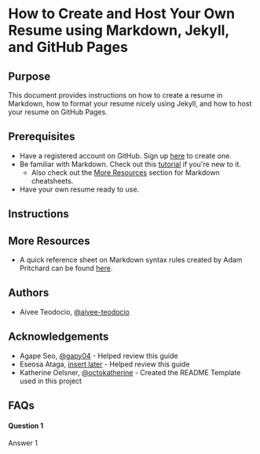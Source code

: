# How to Create and Host Your Own Resume using Markdown, Jekyll, and GitHub Pages

## Purpose
This document provides instructions on how to create a resume in Markdown, how to format your resume nicely using Jekyll, and how to host your resume on GitHub Pages.

## Prerequisites
- Have a registered account on GitHub. Sign up [here](https://github.com/join) to create one.
- Be familiar with Markdown. Check out this [tutorial](https://www.markdowntutorial.com/) if you're new to it.
  - Also check out the [More Resources](https://github.com/aivee-teodocio/aivee-teodocio.github.io?tab=readme-ov-file#prerequisites) section for Markdown cheatsheets.
- Have your own resume ready to use.

## Instructions
## More Resources
- A quick reference sheet on Markdown syntax rules created by Adam Pritchard can be found [here](https://github.com/adam-p/markdown-here/wiki/Markdown-Cheatsheet). 

## Authors
- Aivee Teodocio, [@aivee-teodocio](https://github.com/aivee-teodocio)
## Acknowledgements
- Agape Seo, [@gapy04](https://github.com/gapy04) - Helped review this guide
- Eseosa Ataga, [insert later]() - Helped review this guide
- Katherine Oelsner, [@octokatherine](https://github.com/octokatherine) - Created the README Template used in this project

## FAQs
#### Question 1
Answer 1
